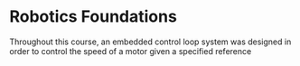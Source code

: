 # Robotics Foundations

Throughout this course, an embedded control loop system was designed in order to control the speed of a motor given a specified reference
